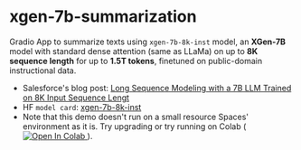 # xgen-7b-summarization
Gradio App to summarize texts using `xgen-7b-8k-inst` model, an **XGen-7B** model with standard dense attention (same as LLaMa) on up to **8K sequence length** for up to **1.5T tokens**, finetuned on public-domain instructional data.

* Salesforce's blog post: [Long Sequence Modeling with a 7B LLM Trained on 8K Input Sequence Lengt]("https://blog.salesforceairesearch.com/xgen/")
* HF `model card`: [xgen-7b-8k-inst](https://huggingface.co/Salesforce/xgen-7b-8k-inst)
* Note that this demo doesn't run on a small resource Spaces' environment as it is. Try upgrading or try running on Colab (<a href="https://colab.research.google.com/github/flaviodeoliveira/xgen-7b-summarization/blob/main/notebook/xgen-7b-summarization.ipynb" target="_blank"><img src="https://colab.research.google.com/assets/colab-badge.svg" alt="Open In Colab"/>
</a>).